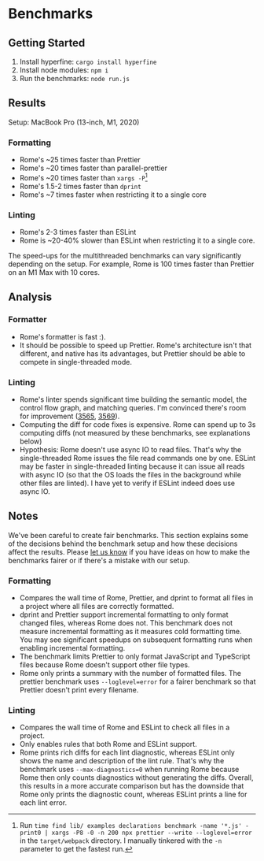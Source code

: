 # Benchmarks
## Getting Started
1. Install hyperfine: `cargo install hyperfine`
2. Install node modules: `npm i`
3. Run the benchmarks: `node run.js`

## Results
Setup: MacBook Pro (13-inch, M1, 2020)

### Formatting
* Rome's ~25 times faster than Prettier
* Rome's ~20 times faster than parallel-prettier
* Rome's ~20 times faster than `xargs -P`[^1]
* Rome's 1.5-2 times faster than `dprint`
* Rome's ~7 times faster when restricting it to a single core


[^1]: Run `time find lib/ examples declarations benchmark -name '*.js' -print0 | xargs -P8 -0 -n 200 npx prettier --write --loglevel=error` in the `target/webpack` directory. I manually tinkered with the `-n` parameter to get the fastest run.

### Linting
* Rome's 2-3 times faster than ESLint
* Rome is ~20-40% slower than ESLint when restricting it to a single core.

The speed-ups for the multithreaded benchmarks can vary significantly depending on the setup. For example, Rome is 100 times faster than Prettier on an M1 Max with 10 cores.

## Analysis
### Formatter
* Rome's formatter is fast :).
* It should be possible to speed up Prettier. Rome's architecture isn't that different, and native has its advantages, but Prettier should be able to compete in single-threaded mode.

### Linting
* Rome's linter spends significant time building the semantic model, the control flow graph, and matching queries. I'm convinced there's room for improvement ([3565](https://github.com/rome/tools/pull/3565), [3569](https://github.com/rome/tools/pull/3569)).
* Computing the diff for code fixes is expensive. Rome can spend up to 3s computing diffs (not measured by these benchmarks, see explanations below)
* Hypothesis: Rome doesn't use async IO to read files. That's why the single-threaded Rome issues the file read commands one by one. ESLint may be faster in single-threaded linting because it can issue all reads with async IO (so that the OS loads the files in the background while other files are linted). I have yet to verify if ESLint indeed does use async IO.

## Notes

We've been careful to create fair benchmarks. This section explains some of the decisions behind the benchmark setup and how these decisions affect the results. Please [let us know](https://github.com/rome/tools/issues) if you have ideas on how to make the benchmarks fairer or if there's a mistake with our setup.

### Formatting
* Compares the wall time of Rome, Prettier, and dprint to format all files in a project where all files are correctly formatted.
* dprint and Prettier support incremental formatting to only format changed files, whereas Rome does not. This benchmark does not measure incremental formatting as it measures cold formatting time. You may see significant speedups on subsequent formatting runs when enabling incremental formatting.
* The benchmark limits Prettier to only format JavaScript and TypeScript files because Rome doesn't support other file types.
* Rome only prints a summary with the number of formatted files. The prettier benchmark uses `--loglevel=error` for a fairer benchmark so that Prettier doesn't print every filename.

### Linting
* Compares the wall time of Rome and ESLint to check all files in a project.
* Only enables rules that both Rome and ESLint support.
* Rome prints rich diffs for each lint diagnostic, whereas ESLint only shows the name and description of the lint rule. That's why the benchmark uses `--max-diagnostics=0` when running Rome because Rome then only counts diagnostics without generating the diffs. Overall, this results in a more accurate comparison but has the downside that Rome only prints the diagnostic count, whereas ESLint prints a line for each lint error.


